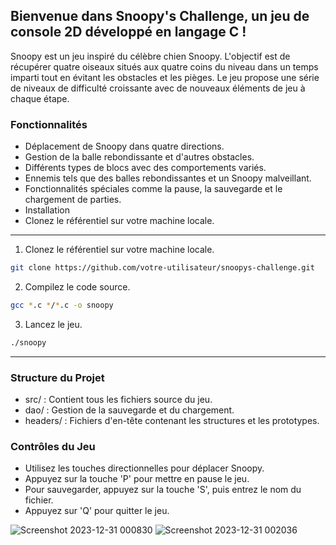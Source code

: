 ## Bienvenue dans Snoopy's Challenge, un jeu de console 2D développé en langage C !

Snoopy est un jeu inspiré du célèbre chien Snoopy.
L'objectif est de récupérer quatre oiseaux situés aux quatre coins du niveau dans un temps imparti tout en évitant les obstacles et les pièges. 
Le jeu propose une série de niveaux de difficulté croissante avec de nouveaux éléments de jeu à chaque étape.

### Fonctionnalités
* Déplacement de Snoopy dans quatre directions.
* Gestion de la balle rebondissante et d'autres obstacles.
* Différents types de blocs avec des comportements variés.
* Ennemis tels que des balles rebondissantes et un Snoopy malveillant.
* Fonctionnalités spéciales comme la pause, la sauvegarde et le chargement de parties.
* Installation
* Clonez le référentiel sur votre machine locale.
---
1. Clonez le référentiel sur votre machine locale.
```bash
git clone https://github.com/votre-utilisateur/snoopys-challenge.git
```
2. Compilez le code source.
```bash
gcc *.c */*.c -o snoopy
```

3. Lancez le jeu.
```bash
./snoopy
```
---

### Structure du Projet
* src/ : Contient tous les fichiers source du jeu.
* dao/ : Gestion de la sauvegarde et du chargement.
* headers/ : Fichiers d'en-tête contenant les structures et les prototypes.

### Contrôles du Jeu
* Utilisez les touches directionnelles pour déplacer Snoopy.
* Appuyez sur la touche 'P' pour mettre en pause le jeu.
* Pour sauvegarder, appuyez sur la touche 'S', puis entrez le nom du fichier.
* Appuyez sur 'Q' pour quitter le jeu.

![Screenshot 2023-12-31 000830](https://github.com/Hamzaelghazouani1/snoopy/assets/91982044/6eed1ab2-eeab-41c1-b17c-1623efa3bff7)
![Screenshot 2023-12-31 002036](https://github.com/Hamzaelghazouani1/snoopy/assets/91982044/35046e36-37d6-4a14-9ccf-e2803532ffce)

